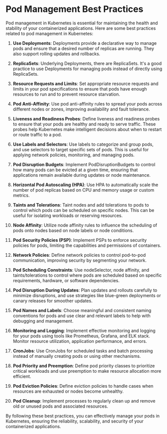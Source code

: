 # Pod Management Best Practices

Pod management in Kubernetes is essential for maintaining the health and stability of your containerized applications. Here are some best practices related to pod management in Kubernetes:

1. **Use Deployments**: Deployments provide a declarative way to manage pods and ensure that a desired number of replicas are running. They also support rolling updates and rollbacks.

2. **ReplicaSets**: Underlying Deployments, there are ReplicaSets. It's a good practice to use Deployments for managing pods instead of directly using ReplicaSets.

3. **Resource Requests and Limits**: Set appropriate resource requests and limits in your pod specifications to ensure that pods have enough resources to run and to prevent resource starvation.

4. **Pod Anti-Affinity**: Use pod anti-affinity rules to spread your pods across different nodes or zones, improving availability and fault tolerance.

5. **Liveness and Readiness Probes**: Define liveness and readiness probes to ensure that your pods are healthy and ready to serve traffic. These probes help Kubernetes make intelligent decisions about when to restart or route traffic to a pod.

6. **Use Labels and Selectors**: Use labels to categorize and group pods, and use selectors to target specific sets of pods. This is useful for applying network policies, monitoring, and managing pods.

7. **Pod Disruption Budgets**: Implement PodDisruptionBudgets to control how many pods can be evicted at a given time, ensuring that applications remain available during updates or node maintenance.

8. **Horizontal Pod Autoscaling (HPA)**: Use HPA to automatically scale the number of pod replicas based on CPU and memory usage or custom metrics.

9. **Taints and Tolerations**: Taint nodes and add tolerations to pods to control which pods can be scheduled on specific nodes. This can be useful for isolating workloads or reserving resources.

10. **Node Affinity**: Utilize node affinity rules to influence the scheduling of pods onto nodes based on node labels or node conditions.

11. **Pod Security Policies (PSP)**: Implement PSPs to enforce security policies for pods, limiting the capabilities and permissions of containers.

12. **Network Policies**: Define network policies to control pod-to-pod communication, improving security by segmenting your network.

13. **Pod Scheduling Constraints**: Use nodeSelector, node affinity, and taints/tolerations to control where pods are scheduled based on specific requirements, hardware, or software dependencies.

14. **Pod Disruption During Updates**: Plan updates and rollouts carefully to minimize disruptions, and use strategies like blue-green deployments or canary releases for smoother updates.

15. **Pod Names and Labels**: Choose meaningful and consistent naming conventions for pods and use clear and relevant labels to help with debugging and management.

16. **Monitoring and Logging**: Implement effective monitoring and logging for your pods using tools like Prometheus, Grafana, and ELK stack. Monitor resource utilization, application performance, and errors.

17. **CronJobs**: Use CronJobs for scheduled tasks and batch processing instead of manually creating pods or using other mechanisms.

18. **Pod Priority and Preemption**: Define pod priority classes to prioritize critical workloads and use preemption to make resource allocation more efficient.

19. **Pod Eviction Policies**: Define eviction policies to handle cases when resources are exhausted or nodes become unhealthy.

20. **Pod Cleanup**: Implement processes to regularly clean up and remove old or unused pods and associated resources.

By following these best practices, you can effectively manage your pods in Kubernetes, ensuring the reliability, scalability, and security of your containerized applications.
